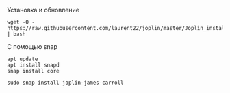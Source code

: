 

Установка и обновление
```
wget -O - https://raw.githubusercontent.com/laurent22/joplin/master/Joplin_install_and_update.sh | bash
```
С помощью snap
```
apt update
apt install snapd
snap install core

sudo snap install joplin-james-carroll
```

